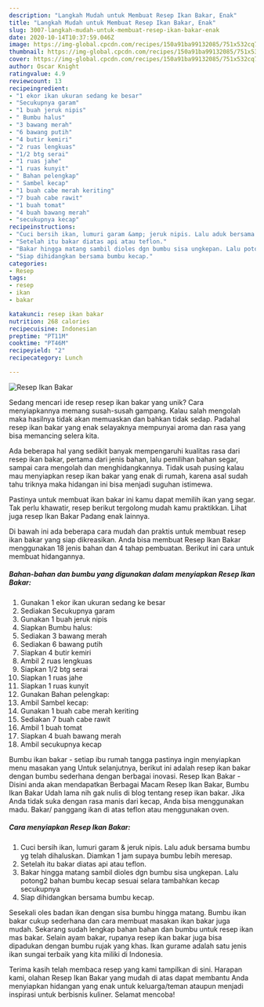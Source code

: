```yaml
---
description: "Langkah Mudah untuk Membuat Resep Ikan Bakar, Enak"
title: "Langkah Mudah untuk Membuat Resep Ikan Bakar, Enak"
slug: 3007-langkah-mudah-untuk-membuat-resep-ikan-bakar-enak
date: 2020-10-14T10:37:59.046Z
image: https://img-global.cpcdn.com/recipes/150a91ba99132085/751x532cq70/resep-ikan-bakar-foto-resep-utama.jpg
thumbnail: https://img-global.cpcdn.com/recipes/150a91ba99132085/751x532cq70/resep-ikan-bakar-foto-resep-utama.jpg
cover: https://img-global.cpcdn.com/recipes/150a91ba99132085/751x532cq70/resep-ikan-bakar-foto-resep-utama.jpg
author: Oscar Knight
ratingvalue: 4.9
reviewcount: 13
recipeingredient:
- "1 ekor ikan ukuran sedang ke besar"
- "Secukupnya garam"
- "1 buah jeruk nipis"
- " Bumbu halus"
- "3 bawang merah"
- "6 bawang putih"
- "4 butir kemiri"
- "2 ruas lengkuas"
- "1/2 btg serai"
- "1 ruas jahe"
- "1 ruas kunyit"
- " Bahan pelengkap"
- " Sambel kecap"
- "1 buah cabe merah keriting"
- "7 buah cabe rawit"
- "1 buah tomat"
- "4 buah bawang merah"
- "secukupnya kecap"
recipeinstructions:
- "Cuci bersih ikan, lumuri garam &amp; jeruk nipis. Lalu aduk bersama bumbu yg telah dihaluskan. Diamkan 1 jam supaya bumbu lebih meresap."
- "Setelah itu bakar diatas api atau teflon."
- "Bakar hingga matang sambil dioles dgn bumbu sisa ungkepan. Lalu potong2 bahan bumbu kecap sesuai selara tambahkan kecap secukupnya"
- "Siap dihidangkan bersama bumbu kecap."
categories:
- Resep
tags:
- resep
- ikan
- bakar

katakunci: resep ikan bakar 
nutrition: 268 calories
recipecuisine: Indonesian
preptime: "PT11M"
cooktime: "PT46M"
recipeyield: "2"
recipecategory: Lunch

---
```



![Resep Ikan Bakar](https://img-global.cpcdn.com/recipes/150a91ba99132085/751x532cq70/resep-ikan-bakar-foto-resep-utama.jpg)

Sedang mencari ide resep resep ikan bakar yang unik? Cara menyiapkannya memang susah-susah gampang. Kalau salah mengolah maka hasilnya tidak akan memuaskan dan bahkan tidak sedap. Padahal resep ikan bakar yang enak selayaknya mempunyai aroma dan rasa yang bisa memancing selera kita.

Ada beberapa hal yang sedikit banyak mempengaruhi kualitas rasa dari resep ikan bakar, pertama dari jenis bahan, lalu pemilihan bahan segar, sampai cara mengolah dan menghidangkannya. Tidak usah pusing kalau mau menyiapkan resep ikan bakar yang enak di rumah, karena asal sudah tahu triknya maka hidangan ini bisa menjadi suguhan istimewa.

Pastinya untuk membuat ikan bakar ini kamu dapat memilih ikan yang segar. Tak perlu khawatir, resep berikut tergolong mudah kamu praktikkan. Lihat juga resep Ikan Bakar Padang enak lainnya.


Di bawah ini ada beberapa cara mudah dan praktis untuk membuat resep ikan bakar yang siap dikreasikan. Anda bisa membuat Resep Ikan Bakar menggunakan 18 jenis bahan dan 4 tahap pembuatan. Berikut ini cara untuk membuat hidangannya.

<!--inarticleads1-->

##### Bahan-bahan dan bumbu yang digunakan dalam menyiapkan Resep Ikan Bakar:

1. Gunakan 1 ekor ikan ukuran sedang ke besar
1. Sediakan Secukupnya garam
1. Gunakan 1 buah jeruk nipis
1. Siapkan  Bumbu halus:
1. Sediakan 3 bawang merah
1. Sediakan 6 bawang putih
1. Siapkan 4 butir kemiri
1. Ambil 2 ruas lengkuas
1. Siapkan 1/2 btg serai
1. Siapkan 1 ruas jahe
1. Siapkan 1 ruas kunyit
1. Gunakan  Bahan pelengkap:
1. Ambil  Sambel kecap:
1. Gunakan 1 buah cabe merah keriting
1. Sediakan 7 buah cabe rawit
1. Ambil 1 buah tomat
1. Siapkan 4 buah bawang merah
1. Ambil secukupnya kecap


Bumbu ikan bakar - setiap ibu rumah tangga pastinya ingin menyiapkan menu masakan yang Untuk selanjutnya, berikut ini adalah resep ikan bakar dengan bumbu sederhana dengan berbagai inovasi. Resep Ikan Bakar - Disini anda akan mendapatkan Berbagai Macam Resep Ikan Bakar, Bumbu Ikan Bakar Udah lama nih gak nulis di blog tentang resep ikan bakar. Jika Anda tidak suka dengan rasa manis dari kecap, Anda bisa menggunakan madu. Bakar/ panggang ikan di atas teflon atau menggunakan oven. 

<!--inarticleads2-->

##### Cara menyiapkan Resep Ikan Bakar:

1. Cuci bersih ikan, lumuri garam &amp; jeruk nipis. Lalu aduk bersama bumbu yg telah dihaluskan. Diamkan 1 jam supaya bumbu lebih meresap.
1. Setelah itu bakar diatas api atau teflon.
1. Bakar hingga matang sambil dioles dgn bumbu sisa ungkepan. Lalu potong2 bahan bumbu kecap sesuai selara tambahkan kecap secukupnya
1. Siap dihidangkan bersama bumbu kecap.


Sesekali oles badan ikan dengan sisa bumbu hingga matang. Bumbu ikan bakar cukup sederhana dan cara membuat masakan ikan bakar juga mudah. Sekarang sudah lengkap bahan bahan dan bumbu untuk resep ikan mas bakar. Selain ayam bakar, rupanya resep ikan bakar juga bisa dipadukan dengan bumbu rujak yang khas. Ikan gurame adalah satu jenis ikan sungai terbaik yang kita miliki di Indonesia. 

Terima kasih telah membaca resep yang kami tampilkan di sini. Harapan kami, olahan Resep Ikan Bakar yang mudah di atas dapat membantu Anda menyiapkan hidangan yang enak untuk keluarga/teman ataupun menjadi inspirasi untuk berbisnis kuliner. Selamat mencoba!
